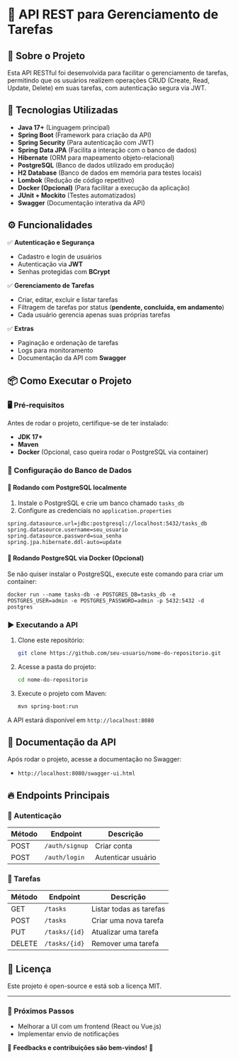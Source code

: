 # 📌 API REST para Gerenciamento de Tarefas

## 📖 Sobre o Projeto

Esta API RESTful foi desenvolvida para facilitar o gerenciamento de tarefas, permitindo que os usuários realizem operações CRUD (Create, Read, Update, Delete) em suas tarefas, com autenticação segura via JWT.

## 🚀 Tecnologias Utilizadas

- **Java 17+** (Linguagem principal)
- **Spring Boot** (Framework para criação da API)
- **Spring Security** (Para autenticação com JWT)
- **Spring Data JPA** (Facilita a interação com o banco de dados)
- **Hibernate** (ORM para mapeamento objeto-relacional)
- **PostgreSQL** (Banco de dados utilizado em produção)
- **H2 Database** (Banco de dados em memória para testes locais)
- **Lombok** (Redução de código repetitivo)
- **Docker (Opcional)** (Para facilitar a execução da aplicação)
- **JUnit + Mockito** (Testes automatizados)
- **Swagger** (Documentação interativa da API)

## ⚙️ Funcionalidades

✅ **Autenticação e Segurança**
- Cadastro e login de usuários
- Autenticação via **JWT**
- Senhas protegidas com **BCrypt**

✅ **Gerenciamento de Tarefas**
- Criar, editar, excluir e listar tarefas
- Filtragem de tarefas por status (**pendente, concluída, em andamento**)
- Cada usuário gerencia apenas suas próprias tarefas

✅ **Extras**
- Paginação e ordenação de tarefas
- Logs para monitoramento
- Documentação da API com **Swagger**

## 📦 Como Executar o Projeto

### 🖥 Pré-requisitos
Antes de rodar o projeto, certifique-se de ter instalado:
- **JDK 17+**
- **Maven**
- **Docker** (Opcional, caso queira rodar o PostgreSQL via container)

### 🔧 Configuração do Banco de Dados

#### 🔹 Rodando com PostgreSQL localmente
1. Instale o PostgreSQL e crie um banco chamado `tasks_db`
2. Configure as credenciais no `application.properties`

```
spring.datasource.url=jdbc:postgresql://localhost:5432/tasks_db
spring.datasource.username=seu_usuario
spring.datasource.password=sua_senha
spring.jpa.hibernate.ddl-auto=update
```

#### 🔹 Rodando PostgreSQL via Docker (Opcional)
Se não quiser instalar o PostgreSQL, execute este comando para criar um container:
```
docker run --name tasks-db -e POSTGRES_DB=tasks_db -e POSTGRES_USER=admin -e POSTGRES_PASSWORD=admin -p 5432:5432 -d postgres
```

### ▶️ Executando a API
1. Clone este repositório:
   ```sh
   git clone https://github.com/seu-usuario/nome-do-repositorio.git
   ```
2. Acesse a pasta do projeto:
   ```sh
   cd nome-do-repositorio
   ```
3. Execute o projeto com Maven:
   ```sh
   mvn spring-boot:run
   ```

A API estará disponível em `http://localhost:8080`

## 📖 Documentação da API

Após rodar o projeto, acesse a documentação no Swagger:
- `http://localhost:8080/swagger-ui.html`

## 🔥 Endpoints Principais

### 🔹 Autenticação
| Método | Endpoint        | Descrição            |
|--------|---------------|----------------------|
| POST   | `/auth/signup` | Criar conta         |
| POST   | `/auth/login`  | Autenticar usuário  |

### 🔹 Tarefas
| Método | Endpoint        | Descrição                |
|--------|---------------|--------------------------|
| GET    | `/tasks`       | Listar todas as tarefas  |
| POST   | `/tasks`       | Criar uma nova tarefa    |
| PUT    | `/tasks/{id}`  | Atualizar uma tarefa     |
| DELETE | `/tasks/{id}`  | Remover uma tarefa       |

## 📜 Licença

Este projeto é open-source e está sob a licença MIT.

---

### 📌 Próximos Passos
- Melhorar a UI com um frontend (React ou Vue.js)
- Implementar envio de notificações

📢 **Feedbacks e contribuições são bem-vindos!** 🚀
